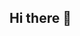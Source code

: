 ## Hi there 👋

<!--
**FrancoNordinelli/FrancoNordinelli** is a ✨ _special_ ✨ repository because its `README.md` (this file) appears on your GitHub profile.

Here are some ideas to get you started:

- 🔭 I’m currently working on OverCome The Barrier
- 🌱 I’m currently learning  Programmer Analyst & Bachelor in Systems

- 📫 How to reach me: <a href= https://www.linkedin.com/in/franco-nordinelli/>

<img align="center" src="https://github-readme-streak-stats.herokuapp.com?user=Lourdest812&theme=vue-dark&hide_border=true&date_format=M%20j%5B%2C%20Y%5D" alt="My github stats" />

<img align="center" src="https://github-readme-stats.vercel.app/api?username=Lourdest812&show_icons=true&include_all_commits=true&theme=cobalt&hide_border=true" alt="My github stats" /> 

<img align="center" src="https://github-readme-stats.vercel.app/api/top-langs/?username=Lourdest812&layout=compact&theme=cobalt&hide_border=true" />
**Front-End Development**:

   ![HTML5](https://img.shields.io/badge/HTML5%20-%23E34F26.svg?style=for-the-badge&logo=html5&logoColor=white)
   ![CSS3](https://img.shields.io/badge/CSS%20-%231572B6.svg?style=for-the-badge&logo=css3&logoColor=white)
   ![JavaScript](https://img.shields.io/badge/JavaScript%20-%23F7DF1E.svg?style=for-the-badge&logo=javascript&logoColor=black)
   ![Boostrap](https://img.shields.io/badge/Bootstrap-563D7C?style=for-the-badge&logo=bootstrap&logoColor=white)
  
)
- **Back-End Development**:

  ![Spring](https://img.shields.io/badge/Spring-6DB33F?style=for-the-badge&logo=spring&logoColor=white)
  ![Java](https://img.shields.io/badge/Java-ED8B00?style=for-the-badge&logo=openjdk&logoColor=white)
  ![Apache Maven](https://img.shields.io/badge/Apache%20Maven-C71A36?style=for-the-badge&logo=Apache%20Maven&logoColor=white)

- **Software Tools**:

    ![Git](https://img.shields.io/badge/git-%23F05033.svg?style=for-the-badge&logo=git&logoColor=white)
    ![GitHub](https://img.shields.io/badge/github-%23121011.svg?style=for-the-badge&logo=github&logoColor=white)
    ![Docker](https://img.shields.io/badge/docker-%230db7ed.svg?style=for-the-badge&logo=docker&logoColor=white)
   

- **Databases**:

  ![MySql](https://img.shields.io/badge/MySQL-00000F?style=for-the-badge&logo=mysql&logoColor=white)
